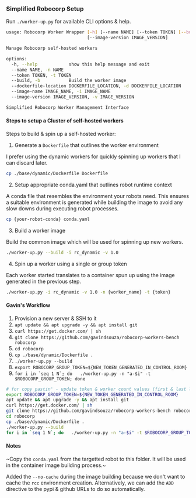 ### Simplified Robocorp Setup

Run `./worker-up.py` for available CLI options & help.

```bash
usage: Robocorp Worker Wrapper [-h] [--name NAME] [--token TOKEN] [--build] [--dockerfile-location DOCKERFILE_LOCATION] [--image-name IMAGE_NAME]
                               [--image-version IMAGE_VERSION]

Manage Robocorp self-hosted workers

options:
  -h, --help            show this help message and exit
  --name NAME, -n NAME
  --token TOKEN, -t TOKEN
  --build, -b           Build the worker image
  --dockerfile-location DOCKERFILE_LOCATION, -d DOCKERFILE_LOCATION
  --image-name IMAGE_NAME, -i IMAGE_NAME
  --image-version IMAGE_VERSION, -v IMAGE_VERSION

Simplified Robocorp Worker Management Interface
```

#### Steps to setup a Cluster of self-hosted workers

Steps to build & spin up a self-hosted worker:

1. Generate a `Dockerfile` that outlines the worker environment

I prefer using the dynamic workers for quickly spinning up workers that I can discard later.

```bash
cp ./base/dynamic/Dockerfile Dockerfile
```

2. Setup appropriate conda.yaml that outlines robot runtime context

A conda file that resembles the environment your robots need. This ensures a suitable environment is generated while building the image to avoid any slow downs during executing robot processes.

```bash
cp {your-robot-conda} conda.yaml
```

3. Build a worker image

Build the common image which will be used for spinning up new workers.

```bash
./worker-up.py --build -i rc_dynamic -v 1.0
```

4. Spin up a worker using a single or group token

Each worker started translates to a container spun up using the image generated in the previous step.

```bash
./worker-up.py -i rc_dynamic -v 1.0 -n {worker_name} -t {token}
```

#### Gavin's Workflow

1. Provision a new server & SSH to it
1. `apt update && apt upgrade -y && apt install git`
1. `curl https://get.docker.com/ | sh`
1. `git clone https://github.com/gavindsouza/robocorp-workers-bench robocorp`
1. `cd robocorp`
1. `cp ./base/dynamic/Dockerfile .`
1. `./worker-up.py --build`
1. `export ROBOCORP_GROUP_TOKEN=${NEW_TOKEN_GENERATED_IN_CONTROL_ROOM}`
1. ```for i in `seq 1 N`; do   ./worker-up.py -n "a-$i" -t $ROBOCORP_GROUP_TOKEN; done```


```bash
# for copy pastin' - update token & worker count values (first & last lines)
export ROBOCORP_GROUP_TOKEN=${NEW_TOKEN_GENERATED_IN_CONTROL_ROOM}
apt update && apt upgrade -y && apt install git
curl https://get.docker.com/ | sh
git clone https://github.com/gavindsouza/robocorp-workers-bench robocorp
cd robocorp
cp ./base/dynamic/Dockerfile .
./worker-up.py --build
for i in `seq 1 N`; do   ./worker-up.py -n "a-$i" -t $ROBOCORP_GROUP_TOKEN; done
```

#### Notes

~Copy the `conda.yaml` from the targetted robot to this folder. It will be used in the container image building process.~

Added the `--no-cache` during the image building because we don't want to cache the `rcc` environment creation. Alternatively, we can add the `ADD` directive to the pypi & github URLs to do so automatically.
